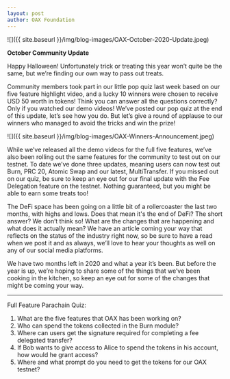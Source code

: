 ```yaml
---
layout: post
author: OAX Foundation
---
```


![]({{ site.baseurl }}/img/blog-images/OAX-October-2020-Update.jpeg)

<b>October Community Update</b>

Happy Halloween! Unfortunately trick or treating this year won’t quite be the same, but we’re finding our own way to pass out treats. 

Community members took part in our little pop quiz last week based on our five feature highlight video, and a lucky 10 winners were chosen to receive USD 50 worth in tokens! Think you can answer all the questions correctly? Only if you watched our demo videos! We’ve posted our pop quiz at the end of this update, let’s see how you do. But let’s give a round of applause to our winners who managed to avoid the tricks and win the prize!


![]({{ site.baseurl }}/img/blog-images/OAX-Winners-Announcement.jpeg)

While we’ve released all the demo videos for the full five features, we’ve also been rolling out the same features for the community to test out on our testnet. To date we’ve done three updates, meaning users can now test out Burn, PRC 20, Atomic Swap and our latest, MultiTransfer. If you missed out on our quiz, be sure to keep an eye out for our final update with the Fee Delegation feature on the testnet. Nothing guaranteed, but you might be able to earn some treats too!

The DeFi space has been going on a little bit of a rollercoaster the last two months, with highs and lows. Does that mean it's the end of DeFi? The short answer? We don’t think so! What are the changes that are happening and what does it actually mean? We have an article coming your way that reflects on the status of the industry right now, so be sure to have a read when we post it and as always, we’ll love to hear your thoughts as well on any of our social media platforms.

We have two months left in 2020 and what a year it’s been. But before the year is up, we’re hoping to share some of the things that we’ve been cooking in the kitchen, so keep an eye out for some of the changes that might be coming your way.

***

Full Feature Parachain Quiz:
1.	What are the five features that OAX has been working on?
2.	Who can spend the tokens collected in the Burn module?
3.	Where can users get the signature required for completing a fee delegated transfer?
4.	If Bob wants to give access to Alice to spend the tokens in his account, how would he grant access?
5.	Where and what prompt do you need to get the tokens for our OAX testnet?






